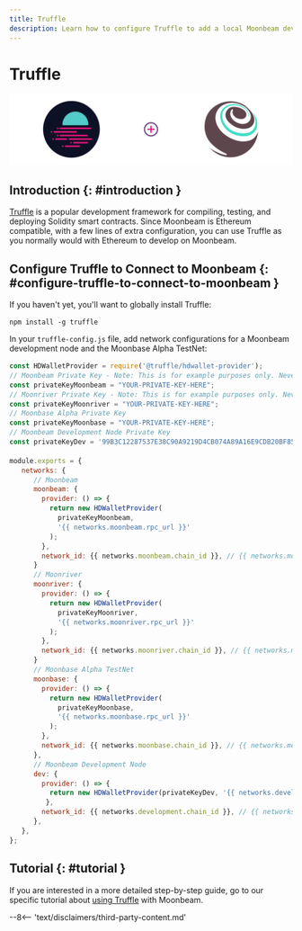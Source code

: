 ```yaml
---
title: Truffle
description: Learn how to configure Truffle to add a local Moonbeam development node and the Moonbase Alpha TestNet as networks for testing and deploying Solidity smart contracts.
---
```


# Truffle

![Intro diagram](/images/builders/tools/eth-dev-env/truffle-banner.png)

## Introduction {: #introduction } 

[Truffle](https://www.trufflesuite.com/truffle) is a popular development framework for compiling, testing, and deploying Solidity smart contracts. Since Moonbeam is Ethereum compatible, with a few lines of extra configuration, you can use Truffle as you normally would with Ethereum to develop on Moonbeam.

## Configure Truffle to Connect to Moonbeam {: #configure-truffle-to-connect-to-moonbeam } 

If you haven't yet, you'll want to globally install Truffle:

```
npm install -g truffle
```

In your `truffle-config.js` file, add network configurations for a Moonbeam development node and the Moonbase Alpha TestNet:

```javascript
const HDWalletProvider = require('@truffle/hdwallet-provider');
// Moonbeam Private Key - Note: This is for example purposes only. Never store your private keys in a JavaScript file.
const privateKeyMoonbeam = "YOUR-PRIVATE-KEY-HERE";
// Moonriver Private Key - Note: This is for example purposes only. Never store your private keys in a JavaScript file.
const privateKeyMoonriver = "YOUR-PRIVATE-KEY-HERE";
// Moonbase Alpha Private Key
const privateKeyMoonbase = "YOUR-PRIVATE-KEY-HERE";
// Moonbeam Development Node Private Key
const privateKeyDev = '99B3C12287537E38C90A9219D4CB074A89A16E9CDB20BF85728EBD97C343E342';

module.exports = {
   networks: {
      // Moonbeam
      moonbeam: {
        provider: () => {
          return new HDWalletProvider(
            privateKeyMoonbeam,
            '{{ networks.moonbeam.rpc_url }}'
          );
        },
        network_id: {{ networks.moonbeam.chain_id }}, // {{ networks.moonbeam.hex_chain_id }} in hex,
      }
      // Moonriver
      moonriver: {
        provider: () => {
          return new HDWalletProvider(
            privateKeyMoonriver,
            '{{ networks.moonriver.rpc_url }}'
          );
        },
        network_id: {{ networks.moonriver.chain_id }}, // {{ networks.moonriver.hex_chain_id }} in hex,
      }
      // Moonbase Alpha TestNet
      moonbase: {
        provider: () => {
          return new HDWalletProvider(
            privateKeyMoonbase,
            '{{ networks.moonbase.rpc_url }}'
          );
        },
        network_id: {{ networks.moonbase.chain_id }}, // {{ networks.moonbase.hex_chain_id }} in hex,
      },
      // Moonbeam Development Node
      dev: {
        provider: () => {
          return new HDWalletProvider(privateKeyDev, '{{ networks.development.rpc_url }}')
         },
        network_id: {{ networks.development.chain_id }}, // {{ networks.development.hex_chain_id }} in hex,
      },
   },
};
```

## Tutorial {: #tutorial } 

If you are interested in a more detailed step-by-step guide, go to our specific tutorial about [using Truffle](/builders/interact/truffle/) with Moonbeam.

--8<-- 'text/disclaimers/third-party-content.md'